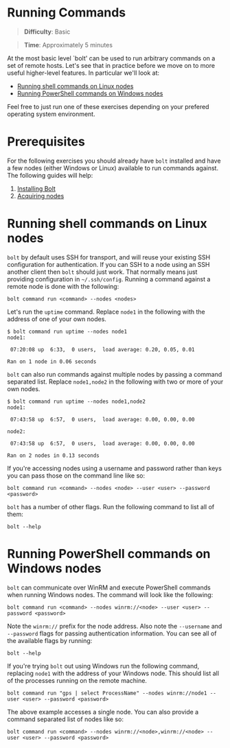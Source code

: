 # Running Commands

> **Difficulty**: Basic

> **Time**: Approximately 5 minutes

At the most basic level `bolt' can be used to run arbitrary commands on a set of remote hosts. Let's see that in practice before we move on to more useful higher-level features. In particular we'll look at: 

- [Running shell commands on Linux nodes](#running-shell-commands-on-linux-nodes)
- [Running PowerShell commands on Windows nodes](#running-powershell-commands-on-windows-nodes)

Feel free to just run one of these exercises depending on your prefered  operating system environment.

# Prerequisites

For the following exercises you should already have `bolt` installed and have a few nodes (either Windows or Linux) available to run commands against. The following guides will help:

1. [Installing Bolt](1-installing-bolt)
1. [Acquiring nodes](2-acquiring-nodes)

# Running shell commands on Linux nodes

`bolt` by default uses SSH for transport, and will reuse your existing SSH configuration for authentication. If you can SSH to a node using an SSH another client then `bolt` should just work. That normally means just providing configuration in `~/.ssh/config`. Running a command against a remote node is done with the following:  

```
bolt command run <command> --nodes <nodes>
```

Let's run the `uptime` command. Replace `node1` in the following with the address of one of your own nodes. 

```
$ bolt command run uptime --nodes node1
node1:

 07:20:08 up  6:33,  0 users,  load average: 0.20, 0.05, 0.01

Ran on 1 node in 0.06 seconds
```

`bolt` can also run commands against multiple nodes by passing a command separated list. Replace `node1,node2` in the following with two or more of your own nodes.

```
$ bolt command run uptime --nodes node1,node2
node1:

 07:43:58 up  6:57,  0 users,  load average: 0.00, 0.00, 0.00

node2:

 07:43:58 up  6:57,  0 users,  load average: 0.00, 0.00, 0.00

Ran on 2 nodes in 0.13 seconds
```

If you're accessing nodes using a username and password rather than keys you can pass those on the command line like so:

```
bolt command run <command> --nodes <node> --user <user> --password <password>
```

`bolt` has a number of other flags. Run the following command to list all of them:

```
bolt --help
```


# Running PowerShell commands on Windows nodes

`bolt` can communicate over WinRM and execute PowerShell commands when running Windows nodes. The command will look like the following:

```
bolt command run <command> --nodes winrm://<node> --user <user> --password <password>
```

Note the `winrm://` prefix for the node address. Also note the `--username` and `--password` flags for passing authentication information. You can see all of the available flags by running:

```
bolt --help
```

If you're trying `bolt` out using Windows run the following command, replacing `node1` with the address of your Windows node. This should list all of the processes running on the remote machine.

```
bolt command run "gps | select ProcessName" --nodes winrm://node1 --user <user> --password <password>
```

The above example accesses a single node. You can also provide a command separated list of nodes like so:

```
bolt command run <command> --nodes winrm://<node>,winrm://<node> --user <user> --password <password>
```
